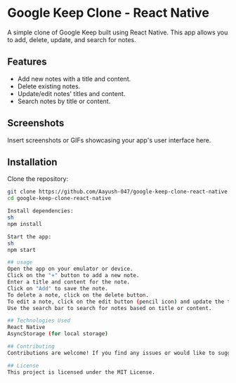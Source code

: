 # Google Keep Clone - React Native

A simple clone of Google Keep built using React Native. This app allows you to add, delete, update, and search for notes.

## Features

- Add new notes with a title and content.
- Delete existing notes.
- Update/edit notes' titles and content.
- Search notes by title or content.

## Screenshots

Insert screenshots or GIFs showcasing your app's user interface here.

## Installation
Clone the repository:
```sh
git clone https://github.com/Aayush-047/google-keep-clone-react-native.git
cd google-keep-clone-react-native

Install dependencies:
sh
npm install

Start the app:
sh
npm start

## usage
Open the app on your emulator or device.
Click on the "+" button to add a new note.
Enter a title and content for the note.
Click on "Add" to save the note.
To delete a note, click on the delete button.
To edit a note, click on the edit button (pencil icon) and update the title/content.
Use the search bar to search for notes based on title or content.

## Technologies Used
React Native
AsyncStorage (for local storage)

## Contributing
Contributions are welcome! If you find any issues or would like to suggest improvements, feel free to create a pull request or submit an issue.

## License
This project is licensed under the MIT License.
